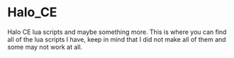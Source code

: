 # Halo_CE
Halo CE lua scripts and maybe something more. This is where you can find all of the lua scripts I have, keep in mind that I did not make all of them and some may not work at all.
